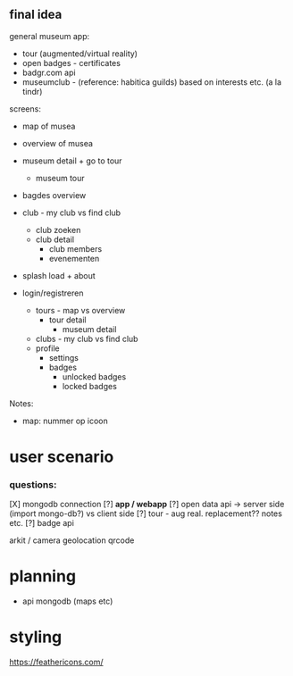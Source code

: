 <!-- ## storm

algemeen museum app:
- social - zien wie wat gedaan heeft van musea
- zien wie welke ratings geeft op welke werken
- museumbuddy vinden adhv ratings
- gamification: levels + korting (museumpas)
- tentoonstellingen op dat moment (adhv kleuren)
- kaart musea + historische huizen:
  - details
  - tickets

museumspecifieke app: 
- virtual guide
- industriemuseum - 3d visualisaties weergeven
- notities nemen bij werken + rating -->

## final idea

general museum app:
- tour (augmented/virtual reality)
- open badges - certificates
- badgr.com api
- museumclub - (reference: habitica guilds) based on interests etc. (a la tindr)

screens:

- map of musea
- overview of musea
- museum detail + go to tour
  - museum tour
- bagdes overview

- club - my club vs find club
  - club zoeken
  - club detail
    - club members
    - evenementen


- splash load + about
- login/registreren
  - tours - map vs overview
    - tour detail
      - museum detail
  - clubs - my club vs find club
  - profile
    - settings
    - badges
      - unlocked badges
      - locked badges

Notes:
- map: nummer op icoon

# user scenario

### questions:

[X] mongodb connection
[?] **app / webapp**
[?] open data api -> server side (import mongo-db?) vs client side
[?] tour - aug real. replacement?? notes etc.
[?] badge api   

arkit / camera
geolocation
qrcode


# planning

- api mongodb (maps etc)

# styling

https://feathericons.com/
